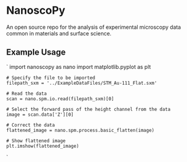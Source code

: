 # NanoscoPy
An open source repo for the analysis of experimental microscopy data common in materials and surface science.

## Example Usage
`
    import nanoscopy as nano
    import matplotlib.pyplot as plt

    # Specify the file to be imported
    filepath_sxm = '../ExampleDataFiles/STM_Au-111_Flat.sxm'

    # Read the data
    scan = nano.spm.io.read(filepath_sxm)[0]

    # Select the forward pass of the height channel from the data
    image = scan.data['Z'][0]

    # Correct the data
    flattened_image = nano.spm.process.basic_flatten(image)

    # Show flattened image 
    plt.imshow(flattened_image)
`